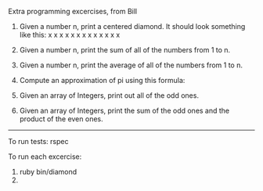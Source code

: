 Extra programming excercises, from Bill

1. Given a number n, print a centered diamond. It should look something like this:
    x
  x x x
x x x x x
  x x x
    x

2. Given a number n, print the sum of all of the numbers from 1 to n.

3. Given a number n, print the average of all of the numbers from 1 to n.

4. Compute an approximation of pi using this formula:

5. Given an array of Integers, print out all of the odd ones.

6. Given an array of Integers, print the sum of the odd ones and the product of the even ones.


----

To run tests: rspec 

To run each excercise: 
  1. ruby bin/diamond
  2. 